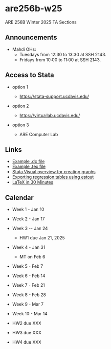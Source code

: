 # are256b-w25
ARE 256B Winter 2025 TA Sections

## Announcements
+ Mahdi OHs: 
  + Tuesdays from 12:30 to 13:30 at SSH 2143.  
  + Fridays  from 10:00 to 11:00 at SSH 2143.  

## Access to Stata
- option 1
	- https://stata-support.ucdavis.edu/
  
- option 2
	- https://virtuallab.ucdavis.edu/

- option 3
  - ARE Computer Lab

## Links

- [Example .do file](https://github.com/mhdsh1/are256b-w24/blob/main/example.do)
- [Example .tex file](https://github.com/mhdsh1/are256b-w24/blob/main/example.tex)
- [Stata Visual overview for creating graphs](https://www.stata.com/support/faqs/graphics/gph/stata-graphs/)
- [Exporting regression tables using estout](https://repec.sowi.unibe.ch/stata/estout/index.html)
- [LaTeX in 30 Minutes](https://www.overleaf.com/learn/latex/Learn_LaTeX_in_30_minutes)


## Calendar

+ Week 1 - Jan 10
+ Week 2 - Jan 17
+ Week 3 -- Jan 24
  + HW1 due Jan 21, 2025
+ Week 4 - Jan 31 
  + MT on Feb 6
+ Week 5 - Feb 7
+ Week 6 - Feb 14
+ Week 7 - Feb 21
+ Week 8 - Feb 28
+ Week 9 - Mar 7
+ Week 10 - Mar 14


+ HW2 due XXX
+ HW3 due XXX
+ HW4 due XXX